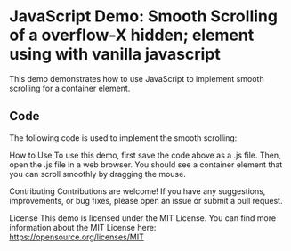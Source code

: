 # JavaScript Demo: Smooth Scrolling of a overflow-X hidden; element using with vanilla javascript

This demo demonstrates how to use JavaScript to implement smooth scrolling for a container element.

## Code

The following code is used to implement the smooth scrolling:

How to Use
To use this demo, first save the code above as a .js file. Then, open the .js file in a web browser. You should see a container element that you can scroll smoothly by dragging the mouse.

Contributing
Contributions are welcome! If you have any suggestions, improvements, or bug fixes, please open an issue or submit a pull request.

License
This demo is licensed under the MIT License. You can find more information about the MIT License here: https://opensource.org/licenses/MIT
